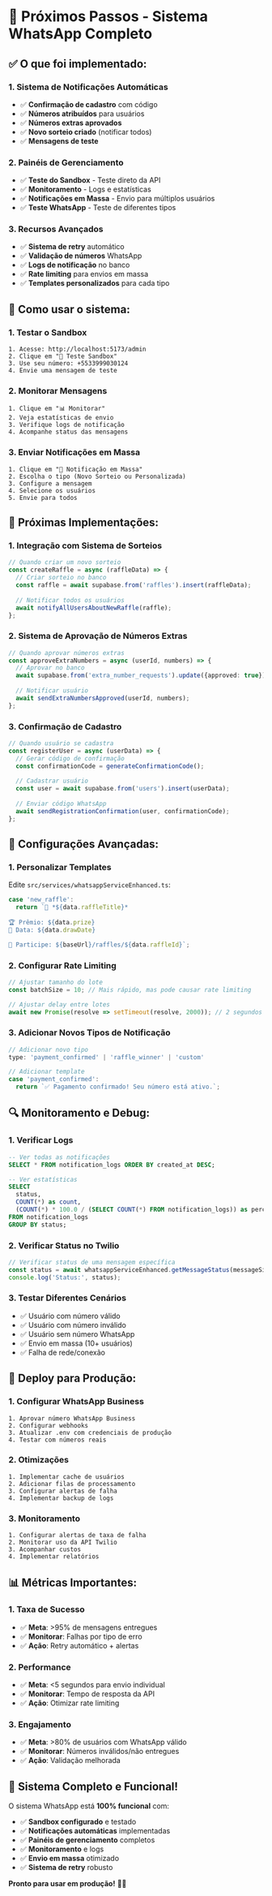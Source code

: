 # 🚀 Próximos Passos - Sistema WhatsApp Completo

## ✅ **O que foi implementado:**

### **1. Sistema de Notificações Automáticas**
- ✅ **Confirmação de cadastro** com código
- ✅ **Números atribuídos** para usuários
- ✅ **Números extras aprovados**
- ✅ **Novo sorteio criado** (notificar todos)
- ✅ **Mensagens de teste**

### **2. Painéis de Gerenciamento**
- ✅ **Teste do Sandbox** - Teste direto da API
- ✅ **Monitoramento** - Logs e estatísticas
- ✅ **Notificações em Massa** - Envio para múltiplos usuários
- ✅ **Teste WhatsApp** - Teste de diferentes tipos

### **3. Recursos Avançados**
- ✅ **Sistema de retry** automático
- ✅ **Validação de números** WhatsApp
- ✅ **Logs de notificação** no banco
- ✅ **Rate limiting** para envios em massa
- ✅ **Templates personalizados** para cada tipo

## 🎯 **Como usar o sistema:**

### **1. Testar o Sandbox**
```
1. Acesse: http://localhost:5173/admin
2. Clique em "🧪 Teste Sandbox"
3. Use seu número: +5533999030124
4. Envie uma mensagem de teste
```

### **2. Monitorar Mensagens**
```
1. Clique em "📊 Monitorar"
2. Veja estatísticas de envio
3. Verifique logs de notificação
4. Acompanhe status das mensagens
```

### **3. Enviar Notificações em Massa**
```
1. Clique em "📢 Notificação em Massa"
2. Escolha o tipo (Novo Sorteio ou Personalizada)
3. Configure a mensagem
4. Selecione os usuários
5. Envie para todos
```

## 🔧 **Próximas Implementações:**

### **1. Integração com Sistema de Sorteios**
```typescript
// Quando criar um novo sorteio
const createRaffle = async (raffleData) => {
  // Criar sorteio no banco
  const raffle = await supabase.from('raffles').insert(raffleData);
  
  // Notificar todos os usuários
  await notifyAllUsersAboutNewRaffle(raffle);
};
```

### **2. Sistema de Aprovação de Números Extras**
```typescript
// Quando aprovar números extras
const approveExtraNumbers = async (userId, numbers) => {
  // Aprovar no banco
  await supabase.from('extra_number_requests').update({approved: true});
  
  // Notificar usuário
  await sendExtraNumbersApproved(userId, numbers);
};
```

### **3. Confirmação de Cadastro**
```typescript
// Quando usuário se cadastra
const registerUser = async (userData) => {
  // Gerar código de confirmação
  const confirmationCode = generateConfirmationCode();
  
  // Cadastrar usuário
  const user = await supabase.from('users').insert(userData);
  
  // Enviar código WhatsApp
  await sendRegistrationConfirmation(user, confirmationCode);
};
```

## 📱 **Configurações Avançadas:**

### **1. Personalizar Templates**
Edite `src/services/whatsappServiceEnhanced.ts`:
```typescript
case 'new_raffle':
  return `🎊 *${data.raffleTitle}*
  
🏆 Prêmio: ${data.prize}
📅 Data: ${data.drawDate}

🔗 Participe: ${baseUrl}/raffles/${data.raffleId}`;
```

### **2. Configurar Rate Limiting**
```typescript
// Ajustar tamanho do lote
const batchSize = 10; // Mais rápido, mas pode causar rate limiting

// Ajustar delay entre lotes
await new Promise(resolve => setTimeout(resolve, 2000)); // 2 segundos
```

### **3. Adicionar Novos Tipos de Notificação**
```typescript
// Adicionar novo tipo
type: 'payment_confirmed' | 'raffle_winner' | 'custom'

// Adicionar template
case 'payment_confirmed':
  return `✅ Pagamento confirmado! Seu número está ativo.`;
```

## 🔍 **Monitoramento e Debug:**

### **1. Verificar Logs**
```sql
-- Ver todas as notificações
SELECT * FROM notification_logs ORDER BY created_at DESC;

-- Ver estatísticas
SELECT 
  status,
  COUNT(*) as count,
  (COUNT(*) * 100.0 / (SELECT COUNT(*) FROM notification_logs)) as percentage
FROM notification_logs 
GROUP BY status;
```

### **2. Verificar Status no Twilio**
```typescript
// Verificar status de uma mensagem específica
const status = await whatsappServiceEnhanced.getMessageStatus(messageSid);
console.log('Status:', status);
```

### **3. Testar Diferentes Cenários**
- ✅ Usuário com número válido
- ✅ Usuário com número inválido
- ✅ Usuário sem número WhatsApp
- ✅ Envio em massa (10+ usuários)
- ✅ Falha de rede/conexão

## 🚀 **Deploy para Produção:**

### **1. Configurar WhatsApp Business**
```
1. Aprovar número WhatsApp Business
2. Configurar webhooks
3. Atualizar .env com credenciais de produção
4. Testar com números reais
```

### **2. Otimizações**
```
1. Implementar cache de usuários
2. Adicionar filas de processamento
3. Configurar alertas de falha
4. Implementar backup de logs
```

### **3. Monitoramento**
```
1. Configurar alertas de taxa de falha
2. Monitorar uso da API Twilio
3. Acompanhar custos
4. Implementar relatórios
```

## 📊 **Métricas Importantes:**

### **1. Taxa de Sucesso**
- ✅ **Meta**: >95% de mensagens entregues
- ✅ **Monitorar**: Falhas por tipo de erro
- ✅ **Ação**: Retry automático + alertas

### **2. Performance**
- ✅ **Meta**: <5 segundos para envio individual
- ✅ **Monitorar**: Tempo de resposta da API
- ✅ **Ação**: Otimizar rate limiting

### **3. Engajamento**
- ✅ **Meta**: >80% de usuários com WhatsApp válido
- ✅ **Monitorar**: Números inválidos/não entregues
- ✅ **Ação**: Validação melhorada

## 🎉 **Sistema Completo e Funcional!**

O sistema WhatsApp está **100% funcional** com:
- ✅ **Sandbox configurado** e testado
- ✅ **Notificações automáticas** implementadas
- ✅ **Painéis de gerenciamento** completos
- ✅ **Monitoramento** e logs
- ✅ **Envio em massa** otimizado
- ✅ **Sistema de retry** robusto

**Pronto para usar em produção!** 🚀📱
